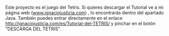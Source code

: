Este proyecto es el juego del Tetris. Si quieres descargar el Tutorial ve a mi página web (www.ignaciojusticia.com) , lo encontrarás
dentro del apartado Java. También puedes entrar directamente en el enlace http://ignaciojusticia.com/es/Tutorial-del-TETRIS/ y pinchar 
en el botón "DESCARGA DEL TETRIS".
